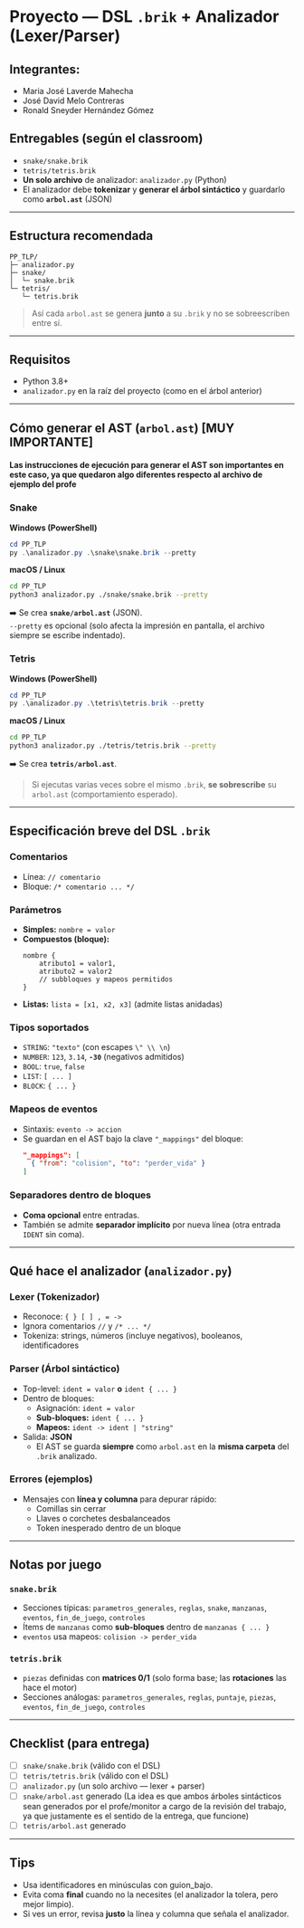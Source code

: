# Proyecto — DSL `.brik` + Analizador (Lexer/Parser)

## Integrantes:
- Maria José Laverde Mahecha
- José David Melo Contreras
- Ronald Sneyder Hernández Gómez

## Entregables (según el classroom)
- `snake/snake.brik`  
- `tetris/tetris.brik`  
- **Un solo archivo** de analizador: `analizador.py` (Python)  
- El analizador debe **tokenizar** y **generar el árbol sintáctico** y guardarlo como **`arbol.ast`** (JSON)

---

## Estructura recomendada
```
PP_TLP/
├─ analizador.py
├─ snake/
│  └─ snake.brik
└─ tetris/
   └─ tetris.brik
```
> Así cada `arbol.ast` se genera **junto** a su `.brik` y no se sobreescriben entre sí.

---

## Requisitos
- Python 3.8+  
- `analizador.py` en la raíz del proyecto (como en el árbol anterior)

---

## Cómo generar el AST (`arbol.ast`) [MUY IMPORTANTE]
#### Las instrucciones de ejecución para generar el AST son importantes en este caso, ya que quedaron algo diferentes respecto al archivo de ejemplo del profe


### Snake
**Windows (PowerShell)**
```powershell
cd PP_TLP
py .\analizador.py .\snake\snake.brik --pretty
```

**macOS / Linux**
```bash
cd PP_TLP
python3 analizador.py ./snake/snake.brik --pretty
```

➡️ Se crea **`snake/arbol.ast`** (JSON).  
`--pretty` es opcional (solo afecta la impresión en pantalla, el archivo siempre se escribe indentado).

### Tetris
**Windows (PowerShell)**
```powershell
cd PP_TLP
py .\analizador.py .\tetris\tetris.brik --pretty
```

**macOS / Linux**
```bash
cd PP_TLP
python3 analizador.py ./tetris/tetris.brik --pretty
```

➡️ Se crea **`tetris/arbol.ast`**.

> Si ejecutas varias veces sobre el mismo `.brik`, **se sobrescribe** su `arbol.ast` (comportamiento esperado).

---

## Especificación breve del DSL `.brik`

### Comentarios
- Línea: `// comentario`
- Bloque: `/* comentario ... */`

### Parámetros
- **Simples:** `nombre = valor`
- **Compuestos (bloque):**
  ```brik
  nombre {
      atributo1 = valor1,
      atributo2 = valor2
      // subbloques y mapeos permitidos
  }
  ```
- **Listas:** `lista = [x1, x2, x3]` (admite listas anidadas)

### Tipos soportados
- `STRING`: `"texto"` (con escapes `\" \\ \n`)
- `NUMBER`: `123`, `3.14`, **`-30`** (negativos admitidos)
- `BOOL`: `true`, `false`
- `LIST`: `[ ... ]`
- `BLOCK`: `{ ... }`

### Mapeos de eventos
- Sintaxis: `evento -> accion`
- Se guardan en el AST bajo la clave `"_mappings"` del bloque:
  ```json
  "_mappings": [
    { "from": "colision", "to": "perder_vida" }
  ]
  ```

### Separadores dentro de bloques
- **Coma opcional** entre entradas.
- También se admite **separador implícito** por nueva línea (otra entrada `IDENT` sin coma).

---

## Qué hace el analizador (`analizador.py`)

### Lexer (Tokenizador)
- Reconoce: `{ } [ ] , = ->`
- Ignora comentarios `//` y `/* ... */`
- Tokeniza: strings, números (incluye negativos), booleanos, identificadores

### Parser (Árbol sintáctico)
- Top-level: `ident = valor` **o** `ident { ... }`
- Dentro de bloques:
  - Asignación: `ident = valor`
  - **Sub-bloques:** `ident { ... }`
  - **Mapeos:** `ident -> ident | "string"`
- Salida: **JSON**  
  - El AST se guarda **siempre** como `arbol.ast` en la **misma carpeta** del `.brik` analizado.

### Errores (ejemplos)
- Mensajes con **línea y columna** para depurar rápido:
  - Comillas sin cerrar
  - Llaves o corchetes desbalanceados
  - Token inesperado dentro de un bloque

---

## Notas por juego

### `snake.brik`
- Secciones típicas: `parametros_generales`, `reglas`, `snake`, `manzanas`, `eventos`, `fin_de_juego`, `controles`
- Ítems de `manzanas` como **sub-bloques** dentro de `manzanas { ... }`
- `eventos` usa mapeos: `colision -> perder_vida`

### `tetris.brik`
- `piezas` definidas con **matrices 0/1** (solo forma base; las **rotaciones** las hace el motor)
- Secciones análogas: `parametros_generales`, `reglas`, `puntaje`, `piezas`, `eventos`, `fin_de_juego`, `controles`

---

## Checklist (para entrega)
- [ ] `snake/snake.brik` (válido con el DSL)
- [ ] `tetris/tetris.brik` (válido con el DSL)
- [ ] `analizador.py` (un solo archivo — lexer + parser)
- [ ] `snake/arbol.ast` generado (La idea es que ambos árboles sintácticos sean generados por el profe/monitor a cargo de la revisión del trabajo, ya que justamente es el sentido de la entrega, que funcione)
- [ ] `tetris/arbol.ast` generado

---

## Tips
- Usa identificadores en minúsculas con guion_bajo.
- Evita coma **final** cuando no la necesites (el analizador la tolera, pero mejor limpio).
- Si ves un error, revisa **justo** la línea y columna que señala el analizador.
